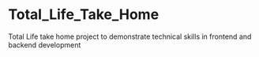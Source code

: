 # Total_Life_Take_Home
Total Life take home project to demonstrate technical skills in frontend and backend development
